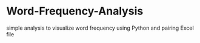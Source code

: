 # Word-Frequency-Analysis
 simple analysis to visualize word frequency using Python and pairing Excel file
